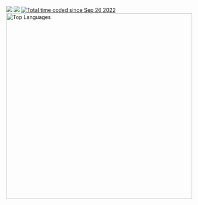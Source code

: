 <section id="contact">
<a href="mailto:igorjsilvabiz@gmail.com"><img src="https://img.shields.io/badge/Gmail-D14836?style=for-the-badge&logo=gmail&logoColor=white"></a>
<a href="https://www.linkedin.com/in/igorjsilva/"><img src="https://img.shields.io/badge/LinkedIn-0077B5?style=for-the-badge&logo=linkedin&logoColor=white"></a>
<a href="https://wakatime.com/@78a12e60-4e9f-4e06-9999-4974370fba54"><img src="https://wakatime.com/badge/user/78a12e60-4e9f-4e06-9999-4974370fba54.svg" alt="Total time coded since Sep 26 2022" /></a>
</section>

<section id="stats">
<a href="https://github.com/igorsilvaj" align="left"><img width="500px" src="https://github-readme-stats-zeta-pied.vercel.app/api/top-langs/?username=igorsilvaj&layout=compact&langs_count=6&title_color=ffffff&text_color=ffffff&icon_color=22c55e&bg_color=1c1917&hide_border=true&locale=en&custom_title=Top%20%Languages" alt="Top Languages" /></a></br></br>
</section>
